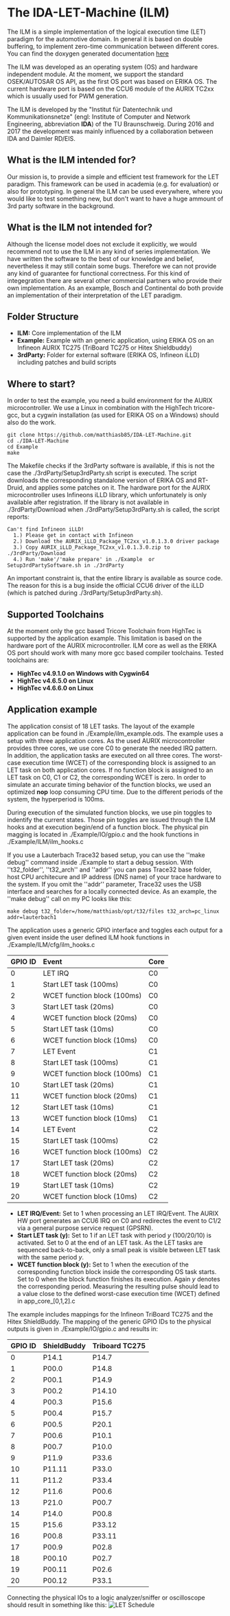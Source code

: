 # The IDA-LET-Machine (ILM)
The ILM is a simple implementation of the logical execution time (LET) paradigm for the automotive domain.
In general it is based on double buffering, to implement zero-time communication between different cores.
You can find the doxygen generated documentation [here](https://matthiasb85.github.io/IDA-LET-Machine/index.html "ILM documentation")

The ILM was developed as an operating system (OS) and hardware independent module.
At the moment, we support the standard OSEK/AUTOSAR OS API, as the first OS port was based on ERIKA OS.
The current hardware port is based on the CCU6 module of the AURIX TC2xx which is usually used for PWM generation.

The ILM is developed by the "Institut für Datentechnik und Kommunikationsnetze" (engl: Institute of Computer and
Network Engineering, abbreviation **IDA**) of the TU Braunschweig.
During 2016 and 2017 the development was mainly influenced by a collaboration between IDA and Daimler RD/EIS.

## What is the ILM intended for?
Our mission is, to provide a simple and efficient test framework for the LET paradigm.
This framework can be used in academia (e.g. for evaluation) or also for prototyping.
In general the ILM can be used everywhere, where you would like to test something new, but don't want to have a huge ammount of 3rd party software in the background.   

## What is the ILM not intended for?
Although the license model does not exclude it explicitly, we would recommend not to use the ILM in any kind of series implementation.
We have written the software to the best of our knowledge and belief, nevertheless it may still contain some bugs.
Therefore we can not provide any kind of guarantee for functional correctness.
For this kind of integegration there are several other commercial partners who provide their own implementation.
As an example, Bosch and Continental do both provide an implementation of their interpretation of the LET paradigm. 

## Folder Structure
* **ILM:** Core implementation of the ILM
* **Example:** Example with an generic application, using ERIKA OS on an Infineon AURIX TC275 (TriBoard TC275 or Hitex Shieldbuddy)
* **3rdParty:** Folder for external software (ERIKA OS, Infineon iLLD) including patches and build scripts 

## Where to start?
In order to test the example, you need a build environment for the AURIX microcontroller.
We use a Linux in combination with the HighTech tricore-gcc, but a cygwin installation (as used for ERIKA OS on a Windows) should also do the work.

```
git clone https://github.com/matthiasb85/IDA-LET-Machine.git
cd ./IDA-LET-Machine
cd Example
make
```
The Makefile checks if the 3rdParty software is available, if this is not the case the ./3rdParty/Setup3rdParty.sh script is executed.
The script downloads the corresponding standalone version of ERIKA OS and RT-Druid, and applies some patches on it. 
The hardware port for the AURIX microcontroller uses Infineons iLLD library, which unfortunately is only available after registration.
If the library is not available in ./3rdParty/Download when ./3rdParty/Setup3rdParty.sh is called, the script reports:

```
Can't find Infineon iLLD!
  1.) Please get in contact with Infineon
  2.) Download the AURIX_iLLD_Package_TC2xx_v1.0.1.3.0 driver package
  3.) Copy AURIX_iLLD_Package_TC2xx_v1.0.1.3.0.zip to ./3rdParty/Download
  4.) Run 'make'/'make prepare' in ./Example  or Setup3rdPartySoftware.sh in ./3rdParty
```
An important constraint is, that the entire library is available as source code. 
The reason for this is a bug inside the official CCU6 driver of the iLLD (which is patched during ./3rdParty/Setup3rdParty.sh).

## Supported Toolchains
At the moment only the gcc based Tricore Toolchain from HighTec is supported by the application example.
This limitation is based on the hardware port of the AURIX microcontroller.
ILM core as well as the ERIKA OS port should work with many more gcc based compiler toolchains.
Tested toolchains are:

* **HighTec v4.9.1.0 on Windows with Cygwin64**
* **HighTec v4.6.5.0 on Linux** 
* **HighTec v4.6.6.0 on Linux** 

## Application example
The application consist of 18 LET tasks.
The layout of the example application can be found in ./Example/ilm_example.ods.
The example uses a setup with three application cores.
As the used AURIX microcontroller provides three cores, we use core C0 to generate the needed IRQ pattern.
In addition, the application tasks are executed on all three cores.
The worst-case execution time (WCET) of the corresponding block is assigned to an LET task on both application cores. 
If no function block is assigned to an LET task on C0, C1 or C2, the corresponding WCET is zero. 
In order to simulate an accurate timing behavior of the function blocks, we used an optimized **nop** loop consuming CPU time.
Due to the different periods of the system, the hyperperiod is 100ms.

During execution of the simulated function blocks, we use pin toggles to indentify the current states.
Those pin toggles are issued through the ILM hooks and at execution begin/end of a function block.
The physical pin magging is located in ./Example/IO/gpio.c and the hook functions in ./Example/ILM/ilm_hooks.c

If you use a Lauterbach Trace32 based setup, you can use the ''make debug'' command inside ./Example to start a debug session.
With ''t32_folder'', ''t32_arch'' and ''addr'' you can pass Trace32 base folder, host CPU architecure and IP address (DNS name) of your trace hardware to the system.
If you omit the ''addr'' parameter, Trace32 uses the USB interface and searches for a locally connected device.
As an example, the ''make debug'' call on my PC looks like this:
```
make debug t32_folder=/home/matthiasb/opt/t32/files t32_arch=pc_linux addr=lauterbach1
```

The application uses a generic GPIO interface and toggles each output for a given event inside the user defined ILM hook functions in ./Example/ILM/cfg/ilm_hooks.c

| GPIO ID | Event                         | Core | 
|:------- |:----------------------------- |:---- |
| 0       | LET IRQ                       | C0   |
| 1       | Start LET task (100ms)        | C0   |
| 2       | WCET function block (100ms)   | C0   |
| 3       | Start LET task (20ms)         | C0   |
| 4       | WCET function block (20ms)    | C0   |
| 5       | Start LET task (10ms)         | C0   |
| 6       | WCET function block (10ms)    | C0   |
| 7       | LET Event                     | C1   |
| 8       | Start LET task (100ms)        | C1   |
| 9       | WCET function block (100ms)   | C1   |
| 10      | Start LET task (20ms)         | C1   |
| 11      | WCET function block (20ms)    | C1   |
| 12      | Start LET task (10ms)         | C1   |
| 13      | WCET function block (10ms)    | C1   |
| 14      | LET Event                     | C2   |
| 15      | Start LET task (100ms)        | C2   |
| 16      | WCET function block (100ms)   | C2   |
| 17      | Start LET task (20ms)         | C2   |
| 18      | WCET function block (20ms)    | C2   |
| 19      | Start LET task (10ms)         | C2   |
| 20      | WCET function block (10ms)    | C2   |

 * **LET IRQ/Event:** Set to 1 when processing an LET IRQ/Event. The AURIX HW port generates an CCU6 IRQ on C0 and redirectes the event to C1/2 via a general purpose service request (GPSRN). 
 * **Start LET task (y):** Set to 1 if an LET task with period *y* (100/20/10) is activated. Set to 0 at the end of an LET task. As the LET tasks are sequenced back-to-back, only a small peak is visible between LET task with the same period *y*.
 * **WCET function block (y):** Set to 1 when the execution of the corresponding function block inside the corresponding OS task starts. Set to 0 when the block function finishes its execution. Again *y* denotes the corresponding period. Measuring the resulting pulse should lead to a value close to the  defined worst-case execution time (WCET) defined in app_core_[0,1,2].c

The example includes mappings for the Infineon TriBoard TC275 and the Hitex ShieldBuddy.
The mapping of the generic GPIO IDs to the physical outputs is given in ./Example/IO/gpio.c and results in:

| GPIO ID |  ShieldBuddy   | Triboard TC275 | 
|:------- |:-------------- |:-------------- |
| 0       | P14.1          | P14.7          |
| 1       | P00.0          | P14.8          |
| 2       | P00.1          | P14.9          |
| 3       | P00.2          | P14.10         |
| 4       | P00.3          | P15.6          |
| 5       | P00.4          | P15.7          |
| 6       | P00.5          | P20.1          |
| 7       | P00.6          | P10.1          |
| 8       | P00.7          | P10.0          |
| 9       | P11.9          | P33.6          |
| 10      | P11.11         | P33.0          |
| 11      | P11.2          | P33.4          |
| 12      | P11.6          | P00.6          |
| 13      | P21.0          | P00.7          |
| 14      | P14.0          | P00.8          |
| 15      | P15.6          | P33.12         |
| 16      | P00.8          | P33.11         |
| 17      | P00.9          | P02.8          |
| 18      | P00.10         | P02.7          |
| 19      | P00.11         | P02.6          |
| 20      | P00.12         | P33.1          |

Connecting the physical IOs to a logic analyzer/sniffer or oscilloscope should result in something like this:
![LET Schedule](https://matthiasb85.github.io/IDA-LET-Machine/LET_schedule.png "LET Schedule")
